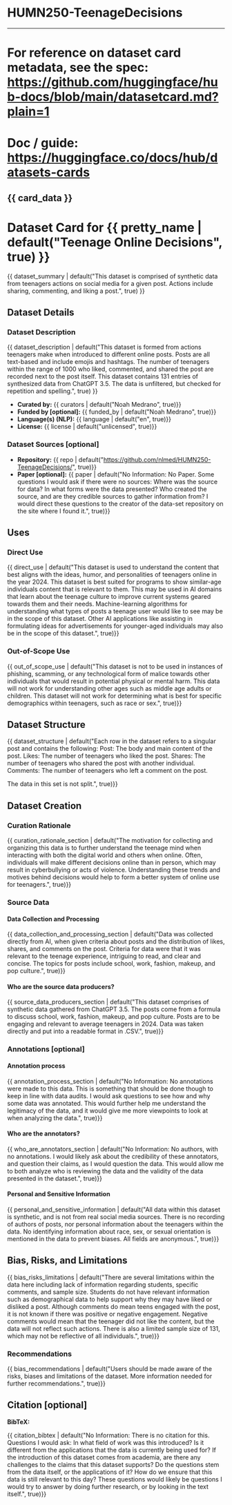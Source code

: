 # HUMN250-TeenageDecisions
---
# For reference on dataset card metadata, see the spec: https://github.com/huggingface/hub-docs/blob/main/datasetcard.md?plain=1
# Doc / guide: https://huggingface.co/docs/hub/datasets-cards
{{ card_data }}
---

# Dataset Card for {{ pretty_name | default("Teenage Online Decisions", true) }}

<!-- Provide a quick summary of the dataset. -->

{{ dataset_summary | default("This dataset is comprised of synthetic data from teenagers actions on social media for a given post. Actions include sharing, commenting, and liking a post.", true) }}

## Dataset Details

### Dataset Description

<!-- Provide a longer summary of what this dataset is. -->

{{ dataset_description | default("This dataset is formed from actions teenagers make when introduced to different online posts. Posts are all text-based and include emojis and hashtags. The number of teenagers within the range of 1000 who liked, commented, and shared the post are recorded next to the post itself. This dataset contains 131 entries of synthesized data from ChatGPT 3.5. The data is unfiltered, but checked for repetition and spelling.", true) }}

- **Curated by:** {{ curators | default("Noah Medrano", true)}}
- **Funded by [optional]:** {{ funded_by | default("Noah Medrano", true)}}
- **Language(s) (NLP):** {{ language | default("en", true)}}
- **License:** {{ license | default("unlicensed", true)}}

### Dataset Sources [optional]

<!-- Provide the basic links for the dataset. -->

- **Repository:** {{ repo | default("https://github.com/nlmed/HUMN250-TeenageDecisions/", true)}}
- **Paper [optional]:** {{ paper | default("No Information: No Paper. Some questions I would ask if there were no sources: Where was the source for data? In what forms were the data presented? Who created the source, and are they credible sources to gather information from? I would direct these questions to the creator of the data-set repository on the site where I found it.", true)}}

## Uses

<!-- Address questions around how the dataset is intended to be used. -->

### Direct Use

<!-- This section describes suitable use cases for the dataset. -->

{{ direct_use | default("This dataset is used to understand the content that best aligns with the ideas, humor, and personalities of teenagers online in the year 2024. This dataset is best suited for programs to show similar-age individuals content that is relevant to them. This may be used in AI domains that learn about the teenage culture to improve current systems geared towards them and their needs. Machine-learning algorithms for understanding what types of posts a teenage user would like to see may be in the scope of this dataset. Other AI applications like assisting in formulating ideas for advertisements for younger-aged individuals may also be in the scope of this dataset.", true)}}

### Out-of-Scope Use

<!-- This section addresses misuse, malicious use, and uses that the dataset will not work well for. -->

{{ out_of_scope_use | default("This dataset is not to be used in instances of phishing, scamming, or any technological form of malice towards other individuals that would result in potential physical or mental harm. This data will not work for understanding other ages such as middle age adults or children. This dataset will not work for determining what is best for specific demographics within teenagers, such as race or sex.", true)}}

## Dataset Structure

<!-- This section provides a description of the dataset fields, and additional information about the dataset structure such as criteria used to create the splits, relationships between data points, etc. -->

{{ dataset_structure | default("Each row in the dataset refers to a singular post and contains the following:
  Post: The body and main content of the post.
  Likes: The number of teenagers who liked the post.
  Shares: The number of teenagers who shared the post with another individual.
  Comments: The number of teenagers who left a comment on the post.
  
  The data in this set is not split.", true)}}

## Dataset Creation

### Curation Rationale

<!-- Motivation for the creation of this dataset. -->

{{ curation_rationale_section | default("The motivation for collecting and organizing this data is to further understand the teenage mind when interacting with both the digital world and others when online. Often, individuals will make different decisions online than in person, which may result in cyberbullying or acts of violence. Understanding these trends and motives behind decisions would help to form a better system of online use for teenagers.", true)}}

### Source Data

<!-- This section describes the source data (e.g. news text and headlines, social media posts, translated sentences, ...). -->

#### Data Collection and Processing

<!-- This section describes the data collection and processing process such as data selection criteria, filtering and normalization methods, tools and libraries used, etc. -->

{{ data_collection_and_processing_section | default("Data was collected directly from AI, when given criteria about posts and the distribution of likes, shares, and comments on the post. Criteria for data were that it was relevant to the teenage experience, intriguing to read, and clear and concise. The topics for posts include school, work, fashion, makeup, and pop culture.", true)}}

#### Who are the source data producers?

<!-- This section describes the people or systems who originally created the data. It should also include self-reported demographic or identity information for the source data creators if this information is available. -->

{{ source_data_producers_section | default("This dataset comprises of synthetic data gathered from ChatGPT 3.5. The posts come from a formula to discuss school, work, fashion, makeup, and pop culture. Posts are to be engaging and relevant to average teenagers in 2024. Data was taken directly and put into a readable format in .CSV.", true)}}

### Annotations [optional]

<!-- If the dataset contains annotations which are not part of the initial data collection, use this section to describe them. -->

#### Annotation process

<!-- This section describes the annotation process such as annotation tools used in the process, the amount of data annotated, annotation guidelines provided to the annotators, interannotator statistics, annotation validation, etc. -->

{{ annotation_process_section | default("No Information: No annotations were made to this data. This is something that should be done though to keep in line with data audits. I would ask questions to see how and why some data was annotated. This would further help me understand the legitimacy of the data, and it would give me more viewpoints to look at when analyzing the data.", true)}}

#### Who are the annotators?

<!-- This section describes the people or systems who created the annotations. -->

{{ who_are_annotators_section | default("No Information: No authors, with no annotations. I would likely ask about the credibility of these annotators, and question their claims, as I would question the data. This would allow me to both analyze who is reviewing the data and the validity of the data presented in the dataset.", true)}}

#### Personal and Sensitive Information

<!-- State whether the dataset contains data that might be considered personal, sensitive, or private (e.g., data that reveals addresses, uniquely identifiable names or aliases, racial or ethnic origins, sexual orientations, religious beliefs, political opinions, financial or health data, etc.). If efforts were made to anonymize the data, describe the anonymization process. -->

{{ personal_and_sensitive_information | default("All data within this dataset is synthetic, and is not from real social media sources. There is no recording of authors of posts, nor personal information about the teenagers within the data. No identifying information about race, sex, or sexual orientation is mentioned in the data to prevent biases. All fields are anonymous.", true)}}

## Bias, Risks, and Limitations

<!-- This section is meant to convey both technical and sociotechnical limitations. -->

{{ bias_risks_limitations | default("There are several limitations within the data here including lack of information regarding students, specific comments, and sample size. Students do not have relevant information such as demographical data to help support why they may have liked or disliked a post. Although comments do mean teens engaged with the post, it is not known if there was positive or negative engagement. Negative comments would mean that the teenager did not like the content, but the data will not reflect such actions. There is also a limited sample size of 131, which may not be reflective of all individuals.", true)}}

### Recommendations

<!-- This section is meant to convey recommendations with respect to the bias, risk, and technical limitations. -->

{{ bias_recommendations | default("Users should be made aware of the risks, biases and limitations of the dataset. More information needed for further recommendations.", true)}}

## Citation [optional]

<!-- If there is a paper or blog post introducing the dataset, the APA and Bibtex information for that should go in this section. -->

**BibTeX:**

{{ citation_bibtex | default("No Information: There is no citation for this. Questions I would ask: In what field of work was this introduced? Is it different from the applications that the data is currently being used for? If the introduction of this dataset comes from academia, are there any challenges to the claims that this dataset supports? Do the questions stem from the data itself, or the applications of it? How do we ensure that this data is still relevant to this day? These questions would likely be questions I would try to answer by doing further research, or by looking in the text itself.", true)}}

